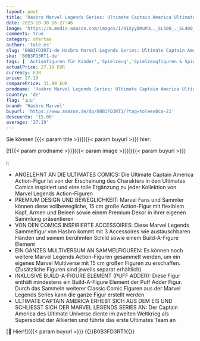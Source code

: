 ```yaml
---
layout: post
title: 'Hasbro Marvel Legends Series: Ultimate Captain America Ultimates Marvel Classic Comic  15 cm große Legends Action-Figur  Multi  F6616'
date: 2023-10-30 16:27:46
image: 'https://m.media-amazon.com/images/I/41XyyBMuPUL._SL500_._SL400_.jpg'
comments: true
category: ofertas
author: 'tole.es'
slug: 'B0B3FD3RT1-de Hasbro Marvel Legends Series: Ultimate Captain America...'
sku: 'B0B3FD3RT1-de'
tags: [ 'Actionfiguren für Kinder','Spielzeug','Spielzeugfiguren & Spielsets','hasbro marvel','🇩🇪', ]
actualPrice: 27.19 EUR
currency: EUR
price: 27.19
comparePrice: 31.99 EUR
prodname: 'Hasbro Marvel Legends Series: Ultimate Captain America Ultimates Marvel Classic Comic  15 cm große Legends Action-Figur  Multi  F6616'
country: 'de'
flag: '🇩🇪'
brand: 'Hasbro Marvel'
buyurl: 'https://www.amazon.de/dp/B0B3FD3RT1/?tag=tolees0ca-21'
descuento: '15.00'
average: '27.19'
---
```


Sie können [{{< param title >}}]({{< param buyurl >}}) hier:

[![{{< param prodname >}}]({{< param image >}})]({{< param buyurl >}})

ℹ️:

- ANGELEHNT AN DIE ULTIMATES COMICS: Die Ultimate Captain America Action-Figur ist von der Erscheinung des Charakters in den Ultimates Comics inspiriert und eine tolle Ergänzung zu jeder Kollektion von Marvel Legends Action-Figuren
- PREMIUM DESIGN UND BEWEGLICHKEIT: Marvel Fans und Sammler können diese vollbewegliche, 15 cm große Action-Figur mit flexiblem Kopf, Armen und Beinen sowie einem Premium Dekor in ihrer eigenen Sammlung präsentieren
- VON DEN COMICS INSPIRIERTE ACCESSOIRES: Diese Marvel Legends Sammelfigur von Hasbro kommt mit 3 Accessoires wie austauschbaren Händen und seinem berühmten Schild sowie einem Build-A-Figure Element
- EIN GANZES MULTIVERSUM AN SAMMELFIGUREN: Es können noch weitere Marvel Legends Action-Figuren gesammelt werden, um ein eigenes Marvel Multiverse mit 15 cm großen Figuren zu erschaffen. (Zusätzliche Figuren sind jeweils separat erhältlich)
- INKLUSIVE BUILD-A-FIGURE ELEMENT (PUFF ADDER): Diese Figur enthält mindestens ein Build-A-Figure Element der Puff Adder Figur. Durch das Sammeln weiterer Classic Comic Figuren aus der Marvel Legends Series kann die ganze Figur erstellt werden
- ULTIMATE CAPTAIN AMERICA ERHEBT SICH AUS DEM EIS UND SCHLIESST SICH DER MARVEL LEGENDS SERIES AN: Der Captain America des Ultimate Universe diente im zweiten Weltkrieg als Supersoldat der Alliierten und führte das erste Ultimates Team an

[🛒 Hier!!]({{< param buyurl >}})
{{<world>}}B0B3FD3RT1{{</world>}}
